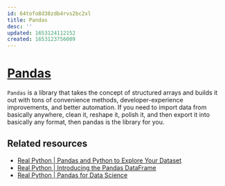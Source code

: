 ```yaml
---
id: 64tofo8d38zdb4rvs2bc2xl
title: Pandas
desc: ''
updated: 1653124112152
created: 1653123756009
---
```

# [Pandas](https://pandas.pydata.org/)

`Pandas` is a library that takes the concept of structured arrays and builds it out with tons of convenience methods, developer-experience improvements, and better automation. If you need to import data from basically anywhere, clean it, reshape it, polish it, and then export it into basically any format, then pandas is the library for you.

## Related resources

- [Real Python | Pandas and Python to Explore Your Dataset](https://realpython.com/pandas-python-explore-dataset/)
- [Real Python | Introducing the Pandas DataFrame](https://realpython.com/pandas-dataframe/)
- [Real Python | Pandas for Data Science](https://realpython.com/learning-paths/pandas-data-science/)

